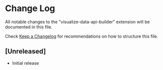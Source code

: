 # Change Log

All notable changes to the "visualize-data-api-builder" extension will be documented in this file.

Check [Keep a Changelog](http://keepachangelog.com/) for recommendations on how to structure this file.

## [Unreleased]

- Initial release